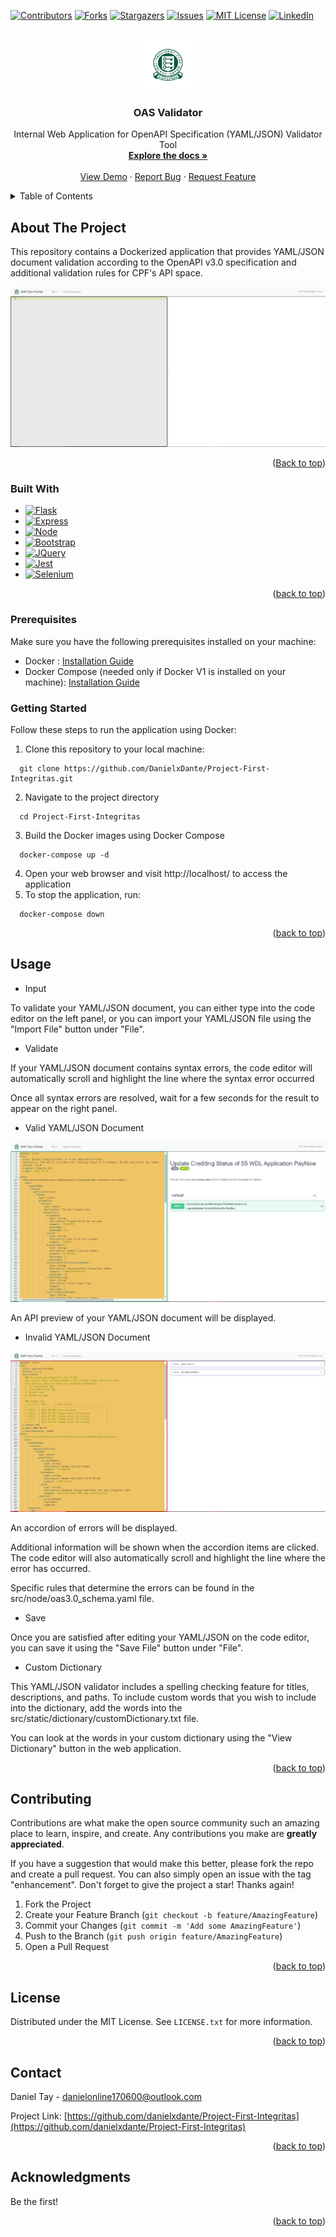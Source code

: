 <a name="readme-top"></a>

<!--https://www.markdownguide.org/basic-syntax/#reference-style-links-->

[![Contributors][contributors-shield]][contributors-url]
[![Forks][forks-shield]][forks-url]
[![Stargazers][stars-shield]][stars-url]
[![Issues][issues-shield]][issues-url]
[![MIT License][license-shield]][license-url]
[![LinkedIn][linkedin-shield]][linkedin-url]

<!-- PROJECT LOGO -->

<br />
<div align="center">
  <a href="https://github.com/danielxdante/Project-First-Integritas">
    <img src="src/static/images/cpfLogo.png" alt="Logo" width="80" height="80">
  </a>

<h3 align="center">OAS Validator</h3>

<p align="center">
    Internal Web Application for OpenAPI Specification (YAML/JSON) Validator Tool
    <br />
    <a href="https://github.com/danielxdante/Project-First-Integritas"><strong>Explore the docs »</strong></a>
    <br />
    <br />
    <a href="https://github.com/danielxdante/Project-First-Integritas">View Demo</a>
    ·
    <a href="https://github.com/danielxdante/Project-First-Integritas/issues">Report Bug</a>
    ·
    <a href="https://github.com/danielxdante/Project-First-Integritas/issues">Request Feature</a>
  </p>
</div>

<!-- TABLE OF CONTENTS -->

<details>
  <summary>Table of Contents</summary>
  <ol>
    <li>
      <a href="#about-the-project">About The Project</a>
      <ul>
        <li><a href="#built-with">Built With</a></li>
      </ul>
    </li>
    <li>
      <a href="#getting-started">Getting Started</a>
      <ul>
        <li><a href="#prerequisites">Prerequisites</a></li>
        <li><a href="#installation">Installation</a></li>
      </ul>
    </li>
    <li><a href="#usage">Usage</a></li>
    <li><a href="#roadmap">Roadmap</a></li>
    <li><a href="#contributing">Contributing</a></li>
    <li><a href="#license">License</a></li>
    <li><a href="#contact">Contact</a></li>
    <li><a href="#acknowledgments">Acknowledgments</a></li>
  </ol>
</details>

<!-- ABOUT THE PROJECT -->

## About The Project

This repository contains a Dockerized application that provides YAML/JSON document validation according to the OpenAPI v3.0 specification and additional validation rules for CPF's API space.

![Product Home Screenshot][home-screenshot]

<p align="right">(<a href="#readme-top">Back to top</a>)</p>

### Built With

* [![Flask][Flask.com]][Flask-url]
* [![Express][Express.js]][Express-url]
* [![Node][Node.js]][Node-url]
* [![Bootstrap][Bootstrap.com]][Bootstrap-url]
* [![JQuery][JQuery.com]][JQuery-url]
* [![Jest][Jest.js]][Jest-url]
* [![Selenium][Selenium.dev]][Selenium-url]

<p align="right">(<a href="#readme-top">back to top</a>)</p>

<!-- PRERQUISITES -->

### Prerequisites

Make sure you have the following prerequisites installed on your machine:

* Docker : [Installation Guide](https://docs.docker.com/engine/install/)
* Docker Compose (needed only if Docker V1 is installed on your machine): [Installation Guide](https://docs.docker.com/compose/install/linux/)


### Getting Started

Follow these steps to run the application using Docker:

1. Clone this repository to your local machine:

```
  git clone https://github.com/DanielxDante/Project-First-Integritas.git
```

2. Navigate to the project directory

```
  cd Project-First-Integritas
```

3. Build the Docker images using Docker Compose

```
  docker-compose up -d
```

4. Open your web browser and visit http://localhost/ to access the application
5. To stop the application, run:

```
  docker-compose down
```

<p align="right">(<a href="#readme-top">back to top</a>)</p>

<!-- USAGE EXAMPLES -->

## Usage

* Input

To validate your YAML/JSON document, you can either type into the code editor on the left panel, or you can import your YAML/JSON file using the "Import File" button under "File".

* Validate

If your YAML/JSON document contains syntax errors, the code editor will automatically scroll and highlight the line where the syntax error occurred 

Once all syntax errors are resolved, wait for a few seconds for the result to appear on the right panel.

* Valid YAML/JSON Document

![Product Successful YAML/JSON Screenshot][success-screenshot]

An API preview of your YAML/JSON document will be displayed.

* Invalid YAML/JSON Document

![Product Unsuccessful YAML/JSON Screenshot][error-screenshot]

An accordion of errors will be displayed.

Additional information will be shown when the accordion items are clicked. The code editor will also automatically scroll and highlight the line where the error has occurred.

Specific rules that determine the errors can be found in the src/node/oas3.0_schema.yaml file.

* Save 

Once you are satisfied after editing your YAML/JSON on the code editor, you can save it using the "Save File" button under "File".

* Custom Dictionary

This YAML/JSON validator includes a spelling checking feature for titles, descriptions, and paths. To include custom words that you wish to include into the dictionary, add the words into the src/static/dictionary/customDictionary.txt file.

You can look at the words in your custom dictionary using the "View Dictionary" button in the web application.


<p align="right">(<a href="#readme-top">back to top</a>)</p>


<!-- CONTRIBUTING -->

## Contributing

Contributions are what make the open source community such an amazing place to learn, inspire, and create. Any contributions you make are **greatly appreciated**.

If you have a suggestion that would make this better, please fork the repo and create a pull request. You can also simply open an issue with the tag "enhancement".
Don't forget to give the project a star! Thanks again!

1. Fork the Project
2. Create your Feature Branch (`git checkout -b feature/AmazingFeature`)
3. Commit your Changes (`git commit -m 'Add some AmazingFeature'`)
4. Push to the Branch (`git push origin feature/AmazingFeature`)
5. Open a Pull Request

<p align="right">(<a href="#readme-top">back to top</a>)</p>

<!-- LICENSE -->

## License

Distributed under the MIT License. See `LICENSE.txt` for more information.

<p align="right">(<a href="#readme-top">back to top</a>)</p>

<!-- CONTACT -->

## Contact

Daniel Tay - danielonline170600@outlook.com

Project Link: [https://github.com/danielxdante/Project-First-Integritas](https://github.com/danielxdante/Project-First-Integritas)

<p align="right">(<a href="#readme-top">back to top</a>)</p>

<!-- ACKNOWLEDGMENTS -->

## Acknowledgments

Be the first!

<p align="right">(<a href="#readme-top">back to top</a>)</p>

<!-- MARKDOWN LINKS & IMAGES -->

<!-- https://www.markdownguide.org/basic-syntax/#reference-style-links -->

[contributors-shield]: https://img.shields.io/github/contributors/danielxdante/Project-First-Integritas.svg?style=for-the-badge
[contributors-url]: https://github.com/danielxdante/Project-First-Integritas/graphs/contributors
[forks-shield]: https://img.shields.io/github/forks/danielxdante/Project-First-Integritas.svg?style=for-the-badge
[forks-url]: https://github.com/danielxdante/Project-First-Integritas/network/members
[stars-shield]: https://img.shields.io/github/stars/danielxdante/Project-First-Integritas.svg?style=for-the-badge
[stars-url]: https://github.com/danielxdante/Project-First-Integritas/stargazers
[issues-shield]: https://img.shields.io/github/issues/danielxdante/Project-First-Integritas.svg?style=for-the-badge
[issues-url]: https://github.com/danielxdante/Project-First-Integritas/issues
[license-shield]: https://img.shields.io/github/license/danielxdante/Project-First-Integritas.svg?style=for-the-badge
[license-url]: https://github.com/DanielxDante/Project-First-Integritas/blob/main/LICENSE.txt
[linkedin-shield]: https://img.shields.io/badge/-LinkedIn-black.svg?style=for-the-badge&logo=linkedin&colorB=555
[linkedin-url]: https://www.linkedin.com/in/danieltaysg/
[home-screenshot]: src/static/images/Home.PNG
[success-screenshot]: src/static/images/Success.PNG
[error-screenshot]: src/static/images/Error.PNG
[JQuery-url]: https://jquery.com
[Jest.js]: https://img.shields.io/badge/Jest-v29.5.0-35495E?style=for-the-badge&logo=jest&logoColor=4FC08D
[Jest-url]: https://jestjs.io/
[Selenium.dev]: https://img.shields.io/badge/Selenium-v4.9.1-DD0031?style=for-the-badge&logo=selenium&logoColor=white
[Selenium-url]: https://www.selenium.dev/

[Flask.com]: https://img.shields.io/badge/Flask-v2.3.2-000000?style=for-the-badge&logo=flask&logoColor=white
[Flask-url]: https://flask.palletsprojects.com/en/2.3.x/
[Express.js]: https://img.shields.io/badge/Express.js-v4.18.2-20232A?style=for-the-badge&logo=express&logoColor=61DAFB
[Express-url]: https://expressjs.com/
[Node.js]: https://img.shields.io/badge/Node.js-v18.12.1-35495E?style=for-the-badge&logo=node.js&logoColor=4FC08D
[Node-url]: https://nodejs.org/en
[Bootstrap.com]: https://img.shields.io/badge/Bootstrap-v5.2.0-563D7C?style=for-the-badge&logo=bootstrap&logoColor=white
[Bootstrap-url]: https://getbootstrap.com
[JQuery.com]: https://img.shields.io/badge/jQuery-v3.4.1-0769AD?style=for-the-badge&logo=jquery&logoColor=white
